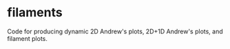 # filaments

Code for producing dynamic 2D Andrew's plots, 2D+1D Andrew's plots, and filament plots.
